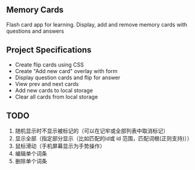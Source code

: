 ## Memory Cards

Flash card app for learning. Display, add and remove memory cards with questions and answers

## Project Specifications

- Create flip cards using CSS
- Create "Add new card" overlay with form
- Display question cards and flip for answer
- View prev and next cards
- Add new cards to local storage
- Clear all cards from local storage

## TODO
1. 随机显示时不显示被标记的（可以在记牢或全部列表中取消标记）
2. 显示全部（指定部分显示（比如匹配的id或 id 范围，匹配词根(正则支持)））
3. 鼠标滑动（手机屏幕显示为手势操作）
4. 编辑单个词条
5. 删除单个词条
